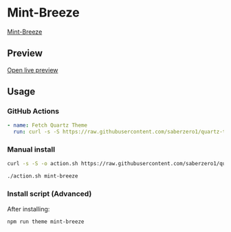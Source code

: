 # Mint-Breeze

[Mint-Breeze](https://quinta0.github.io/)

## Preview

[Open live preview](https://quartz-themes.github.io/mint-breeze/)

## Usage

### GitHub Actions

```yaml
- name: Fetch Quartz Theme
  run: curl -s -S https://raw.githubusercontent.com/saberzero1/quartz-themes/master/action.sh | bash -s -- mint-breeze
```

### Manual install

```bash
curl -s -S -o action.sh https://raw.githubusercontent.com/saberzero1/quartz-themes/master/action.sh

./action.sh mint-breeze
```

### Install script (Advanced)

After installing:

```bash
npm run theme mint-breeze
```

